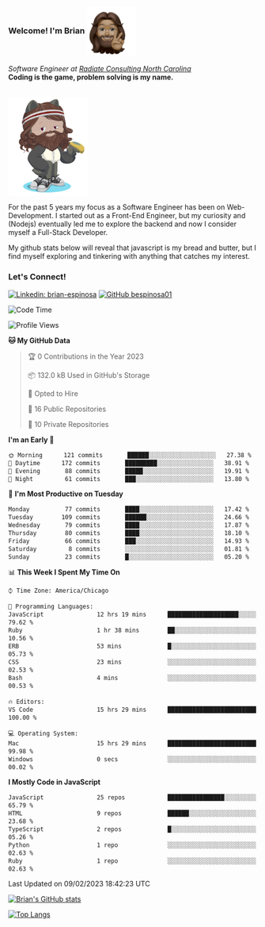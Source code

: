 ###  Welcome! I'm Brian <img align="center" src="https://github.com/bespinosa01/bespinosa01/blob/main/assets/peace-animoji.png" height="100" /></h2>
<p><em>Software Engineer at <a href="https://www.radiateconsulting.coop/north-carolina-tech-coop">Radiate Consulting North Carolina</a>
 <br/>
<!-- </br>Developer Consultant at <a href="https://codethedream.org/">Code The Dream</a> -->
</em> <b>Coding is the game, problem solving is my name.</b></p>

<br/>


 <img align="center" src="https://github.com/bespinosa01/bespinosa01/blob/main/assets/octo-me.png" height="200" /> 
 <p>
 For the past 5 years my focus as a Software Engineer has been on Web-Development. I started out as a Front-End Engineer, but my curiosity and (Nodejs) eventually led me to explore the backend and now I consider myself a Full-Stack Developer.
</p>
<p>
 My github stats below will reveal that javascript is my bread and butter, but I find myself exploring and tinkering with anything that catches my interest. 
 </p>
 
 
### Let's Connect!

[![Linkedin: brian-espinosa](https://img.shields.io/badge/-brian--espinosa-blue?style=flat-square&logo=Linkedin&logoColor=white&link=https://www.linkedin.com/in/brian-espinosa/)](https://www.linkedin.com/in/brian-espinosa/)
[![GitHub bespinosa01](https://img.shields.io/github/followers/bespinosa01?label=follow&style=social)](https://github.com/bespinosa01)



<!--START_SECTION:waka-->
![Code Time](http://img.shields.io/badge/Code%20Time-1%2C035%20hrs%2058%20mins-blue)

![Profile Views](http://img.shields.io/badge/Profile%20Views-0-blue)

**🐱 My GitHub Data** 

> 🏆 0 Contributions in the Year 2023
 > 
> 📦 132.0 kB Used in GitHub's Storage 
 > 
> 💼 Opted to Hire
 > 
> 📜 16 Public Repositories 
 > 
> 🔑 10 Private Repositories  
 > 
**I'm an Early 🐤** 

```text
🌞 Morning      121 commits       ██████░░░░░░░░░░░░░░░░░░░   27.38 % 
🌆 Daytime      172 commits       █████████░░░░░░░░░░░░░░░░   38.91 % 
🌃 Evening       88 commits       █████░░░░░░░░░░░░░░░░░░░░   19.91 % 
🌙 Night         61 commits       ███░░░░░░░░░░░░░░░░░░░░░░   13.80 % 

```
📅 **I'm Most Productive on Tuesday** 

```text
Monday          77 commits       ████░░░░░░░░░░░░░░░░░░░░░   17.42 % 
Tuesday        109 commits       ██████░░░░░░░░░░░░░░░░░░░   24.66 % 
Wednesday       79 commits       ████░░░░░░░░░░░░░░░░░░░░░   17.87 % 
Thursday        80 commits       ████░░░░░░░░░░░░░░░░░░░░░   18.10 % 
Friday          66 commits       ███░░░░░░░░░░░░░░░░░░░░░░   14.93 % 
Saturday         8 commits       ░░░░░░░░░░░░░░░░░░░░░░░░░   01.81 % 
Sunday          23 commits       █░░░░░░░░░░░░░░░░░░░░░░░░   05.20 % 

```


📊 **This Week I Spent My Time On** 

```text
⌚︎ Time Zone: America/Chicago

💬 Programming Languages: 
JavaScript               12 hrs 19 mins      ████████████████████░░░░░   79.62 % 
Ruby                     1 hr 38 mins        ██░░░░░░░░░░░░░░░░░░░░░░░   10.56 % 
ERB                      53 mins             █░░░░░░░░░░░░░░░░░░░░░░░░   05.73 % 
CSS                      23 mins             ░░░░░░░░░░░░░░░░░░░░░░░░░   02.53 % 
Bash                     4 mins              ░░░░░░░░░░░░░░░░░░░░░░░░░   00.53 % 

🔥 Editors: 
VS Code                  15 hrs 29 mins      █████████████████████████   100.00 % 

💻 Operating System: 
Mac                      15 hrs 29 mins      █████████████████████████   99.98 % 
Windows                  0 secs              ░░░░░░░░░░░░░░░░░░░░░░░░░   00.02 % 

```

**I Mostly Code in JavaScript** 

```text
JavaScript               25 repos            ████████████████░░░░░░░░░   65.79 % 
HTML                     9 repos             ██████░░░░░░░░░░░░░░░░░░░   23.68 % 
TypeScript               2 repos             █░░░░░░░░░░░░░░░░░░░░░░░░   05.26 % 
Python                   1 repo              ░░░░░░░░░░░░░░░░░░░░░░░░░   02.63 % 
Ruby                     1 repo              ░░░░░░░░░░░░░░░░░░░░░░░░░   02.63 % 

```



 Last Updated on 09/02/2023 18:42:23 UTC
<!--END_SECTION:waka-->


<!--  Github STATS -->
[![Brian's GitHub stats](https://github-readme-stats.vercel.app/api?username=bespinosa01&hide=stars,contribs&count_private=true&show_icons=true)](https://github.com/anuraghazra/github-readme-stats)

[![Top Langs](https://github-readme-stats.vercel.app/api/top-langs/?username=bespinosa01&layout=compact)](https://github.com/anuraghazra/github-readme-stats)



<!--
**bespinosa01/bespinosa01** is a ✨ _special_ ✨ repository because its `README.md` (this file) appears on your GitHub profile.

Here are some ideas to get you started:

- 🔭 I’m currently working on ...
- 🌱 I’m currently learning ...
- 👯 I’m looking to collaborate on ...
- 🤔 I’m looking for help with ...
- 💬 Ask me about ...
- 📫 How to reach me: ...
- 😄 Pronouns: ...
- ⚡ Fun fact: ...
-->
